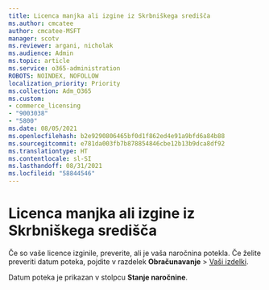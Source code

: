 ```yaml
---
title: Licenca manjka ali izgine iz Skrbniškega središča
ms.author: cmcatee
author: cmcatee-MSFT
manager: scotv
ms.reviewer: argani, nicholak
ms.audience: Admin
ms.topic: article
ms.service: o365-administration
ROBOTS: NOINDEX, NOFOLLOW
localization_priority: Priority
ms.collection: Adm_O365
ms.custom:
- commerce_licensing
- "9003038"
- "5800"
ms.date: 08/05/2021
ms.openlocfilehash: b2e9290806465bf0d1f862ed4e91a9bfd6a84b88
ms.sourcegitcommit: e781da003fb7b878854846cbe12b13b9dca8df92
ms.translationtype: HT
ms.contentlocale: sl-SI
ms.lasthandoff: 08/31/2021
ms.locfileid: "58844546"
---
```

# <a name="license-missing-or-disappears-from-the-admin-center"></a>Licenca manjka ali izgine iz Skrbniškega središča

Če so vaše licence izginile, preverite, ali je vaša naročnina potekla. Če želite preveriti datum poteka, pojdite v razdelek **Obračunavanje** > [Vaši izdelki](https://go.microsoft.com/fwlink/p/?linkid=842054).

Datum poteka je prikazan v stolpcu **Stanje naročnine**.